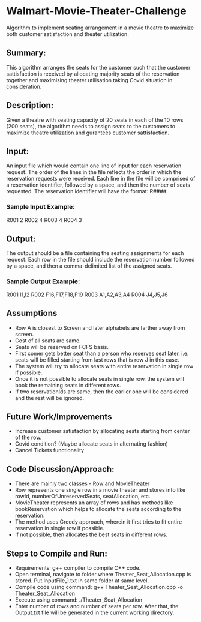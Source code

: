 # Walmart-Movie-Theater-Challenge
Algorithm to implement seating arrangement in a movie theatre to maximize both customer satisfaction and theater utilization.

## Summary: 

This algorithm arranges the seats for the customer such that the customer sattisfaction is received by allocating majority seats of the reservation together and maximising theater utilisation taking Covid situation in consideration. 

## Description:

Given a theatre with seating capacity of 20 seats in each of the 10 rows (200 seats), the algorithm needs to assign seats to the customers to maximize theatre utilization and gurantees customer sattisfaction.

## Input: 

An input file which would contain one line of input for each reservation request. The order of the lines in the file reflects the order in which the reservation requests were received. Each line in the file will be comprised of a reservation identifier, followed by a space, and then the number of seats requested. The reservation identifier will have the format: R####.

### Sample Input Example: 
R001 2 
R002 4 
R003 4 
R004 3

## Output:

The output should be a file containing the seating assignments for each request. Each row in the file should include the reservation number followed by a space, and then a comma-delimited list of the assigned seats.

### Sample Output Example: 
R001 I1,I2
R002 F16,F17,F18,F19 
R003 A1,A2,A3,A4 
R004 J4,J5,J6

## Assumptions
- Row A is closest to Screen and later alphabets are farther away from screen.
- Cost of all seats are same.
- Seats will be reserved on FCFS basis.
- First comer gets better seat than a person who reserves seat later. i.e. seats will be filled starting from last rows that is row J in this case.
- The system will try to allocate seats with entire reservation in single row if possible.
- Once it is not possible to allocate seats in single row, the system will book the remaining seats in different rows.
- If two reservationIds are same, then the earlier one will be considered and the rest will be ignored.

## Future Work/Improvements
- Increase customer satisfaction by allocating seats starting from center of the row.
- Covid condition? (Maybe allocate seats in alternating fashion)
- Cancel Tickets functionality

## Code Discussion/Approach:
- There are mainly two classes - Row and MovieTheater
- Row represents one single row in a movie theater and stores info like rowId, numberOfUnreservedSeats, seatAllocation, etc.
- MovieTheater represents an array of rows and has methods like bookReservation which helps to allocate the seats according to the reservation.
- The method uses Greedy approach, wherein it first tries to fit entire reservation in single row if possible.
- If not possible, then allocates the best seats in different rows.

## Steps to Compile and Run:
- Requirements: g++ compiler to compile C++ code.
- Open terminal, navigate to folder where Theater_Seat_Allocation.cpp is stored. Put InputFile_1.txt in same folder at same level.
- Compile code using command: g++ Theater_Seat_Allocation.cpp -o Theater_Seat_Allocation
- Execute using command: ./Theater_Seat_Allocation
- Enter number of rows and number of seats per row. After that, the Output.txt file will be generated in the current working directory.